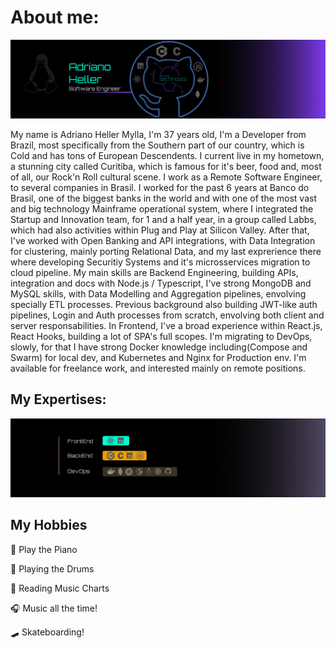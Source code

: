 # About me:

![Header](https://github.com/AdrianoHeller/AdrianoHeller/blob/master/A4%20-%208.png "Header")


My name is Adriano Heller Mylla, I'm 37 years old, I'm a Developer from Brazil, most specifically from the Southern part of our country, which is Cold and has tons of European Descendents. I current live in my hometown, a stunning city called Curitiba, which is famous for it's beer, food and, most of all, our Rock'n Roll cultural scene.
I work as a Remote Software Engineer, to several companies in Brasil. I worked for the past 6 years at Banco do Brasil, one of the biggest banks in the world and with one of the most vast and big technology Mainframe operational system, where I integrated the Startup and Innovation team, for 1 and a half year, in a group called Labbs, which had also activities within Plug and Play at Silicon Valley. After that, I've worked with Open Banking and API integrations, with Data Integration for clustering, mainly porting Relational Data, and my last exprerience there where developing Securitiy Systems and it's microsservices migration to cloud pipeline.
My main skills are Backend Engineering, building APIs, integration and docs with Node.js / Typescript, I've strong MongoDB and MySQL skills, with Data Modelling and Aggregation pipelines, envolving specially ETL processes. Previous background also building JWT-like auth pipelines, Login and Auth processes from scratch, envolving both client and server responsabilities.
In Frontend, I've a broad experience within React.js, React Hooks, building a lot of SPA's full scopes. 
I'm migrating to DevOps, slowly, for that I have strong Docker knowledge including(Compose and Swarm) for local dev, and Kubernetes and Nginx for Production env.
I'm available for freelance work, and interested mainly on remote positions.

## My Expertises:
![Image](https://github.com/AdrianoHeller/AdrianoHeller/blob/master/A4%20-%209.png "Image")

## My Hobbies

:musical_keyboard: Play the Piano

:drum: Playing the Drums

:musical_score: Reading Music Charts

:headphones: Music all the time!

:skateboard: Skateboarding!

